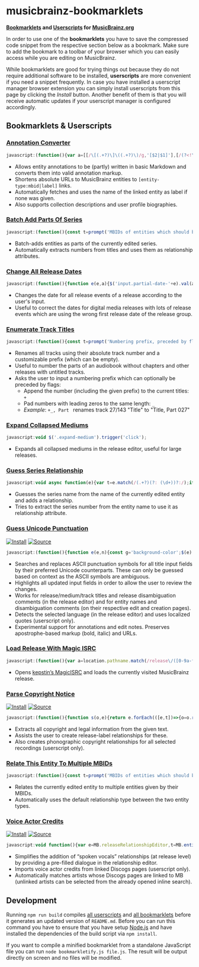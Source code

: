 # musicbrainz-bookmarklets

**[Bookmarklets](https://en.wikipedia.org/wiki/Bookmarklet) and [Userscripts](https://en.wikipedia.org/wiki/Userscript) for [MusicBrainz.org](https://musicbrainz.org)**

In order to use one of the **bookmarklets** you have to save the compressed code snippet from the respective section below as a bookmark. Make sure to add the bookmark to a toolbar of your browser which you can easily access while you are editing on MusicBrainz.

While bookmarklets are good for trying things out because they do not require additional software to be installed, **userscripts** are more convenient if you need a snippet frequently. In case you have installed a userscript manager browser extension you can simply install userscripts from this page by clicking the *Install* button. Another benefit of them is that you will receive automatic updates if your userscript manager is configured accordingly.

## Bookmarklets & Userscripts

### [Annotation Converter](src/annotationConverter.js)

```js
javascript:(function(){var a=[[/\[(.+?)\]\((.+?)\)/g,'[$2|$1]'],[/(?<!\[)(https?:\/\/\S+)/g,'[$1]'],[/\[(.+?)(\|.+?)?\]/g,(a,t,e='')=>`[${btoa(t)}${e}]`],[/(__|\*\*)(?=\S)(.+?)(?<=\S)\1/g,"'''$2'''"],[/(_|\*)(?=\S)(.+?)(?<=\S)\1/g,"''$2''"],[/^\# +(.+?)( +\#*)?$/gm,'= $1 ='],[/^\#{2} +(.+?)( +\#*)?$/gm,'== $1 =='],[/^\#{3} +(.+?)( +\#*)?$/gm,'=== $1 ==='],[/^(\d+)\. +/gm,'    $1. '],[/^[-+*] +/gm,'    * '],[/\[([A-Za-z0-9+/=]+)(\|.+?)?\]/g,(a,t,e='')=>`[${atob(t)}${e}]`]];function n(a){return async function(a,t){const e=[];a.replace(t,(a,...t)=>{t=((a,t,e)=>async function(a,t){if(a.includes('musicbrainz.org')){const c=new URL(a);var[e,n,r]=c.pathname.match(/^\/(.+?)\/([0-9a-f-]{36})$/)||[];if(e)return t=t||await async function(a){a.pathname='/ws/2'+a.pathname,a.search='?fmt=json';let t=await fetch(a);return t=await t.json(),t.name||t.title}(c),`[${n}:${r}|${t}]`}return function(a,t){return t?`[${a}|${t}]`:`[${a}]`}(a,t)}(t,e))(a,...t);e.push(t)});const n=await Promise.all(e);return a.replace(t,()=>n.shift())}(a,/\[(.+?)(?:\|(.+?))?\]/g)}var t=['textarea[name$=text]','textarea[name$=description]','textarea[name$=biography]'].join();!function(n){const r='background-color';$(t).css(r,'').each((a,t)=>{let e=t.value;e&&(n.forEach(([a,t])=>{e=e.replace(a,t)}),e!=t.value&&$(t).val(e).trigger('change').css(r,'yellow'))})}(a),$(t).each(async(a,t)=>{t.disabled=!0;var e=await n(t.value);e!=t.value&&$(t).val(e),t.disabled=!1})})();
```

- Allows entity annotations to be (partly) written in basic Markdown and converts them into valid annotation markup.
- Shortens absolute URLs to MusicBrainz entities to `[entity-type:mbid|label]` links.
- Automatically fetches and uses the name of the linked entity as label if none was given.
- Also supports collection descriptions and user profile biographies.

### [Batch Add Parts Of Series](src/bookmarklets/batchAddPartsOfSeries.js)

```js
javascript:(function(){const t=prompt('MBIDs of entities which should be added as parts of the series:');t&&async function(t){for(var e of t){const o=await async function(){const t=await fetch("/ws/js/entity/"+e);return MB.entity(await t.json())}(),s=(a=o,i=MB.sourceRelationshipEditor??MB.releaseRelationshipEditor,new MB.relationshipEditor.UI.AddDialog({viewModel:i,source:i.source,target:a}));a=o.name.match(/\d+/);a&&s.relationship().setAttributes([{type:{gid:'a59c5830-5ec7-38fe-9a21-c7ea54f6650a'},text_value:a[0]}]),s.accept()}var a,i}(Array.from(t.matchAll(/[0-9a-f-]{36}/gm),t=>t[0]))})();
```

- Batch-adds entities as parts of the currently edited series.
- Automatically extracts numbers from titles and uses them as relationship attributes.

### [Change All Release Dates](src/changeAllReleaseDates.js)

```js
javascript:(function(){function e(e,a){$('input.partial-date-'+e).val(a).trigger('change')}var a,t,n=prompt('Date for all release events (YYYY-MM-DD):');null!==n&&([,a,t,n]=/(\d{4})(?:-(\d{2})(?:-(\d{2}))?)?/.exec(n)||[],t=t,n=n,e('year',a),e('month',t),e('day',n))})();
```

- Changes the date for all release events of a release according to the user's input.
- Useful to correct the dates for digital media releases with lots of release events which are using the wrong first
  release date of the release group.

### [Enumerate Track Titles](src/enumerateTrackTitles.js)

```js
javascript:(function(){const t=prompt('Numbering prefix, preceded by flags:\n+ append to current titles\n_ pad numbers','Part ');if(null!==t){let[,e,n]=t.match(/^([+_]*)(.*)/);e={append:e.includes('+'),padNumbers:e.includes('_')},function(a='',l={}){let e=$('input.track-name');var n=e.length.toString().length;const i=new Intl.NumberFormat('en',{minimumIntegerDigits:n});e.each((e,n)=>{let t=e+1;l.padNumbers&&(t=i.format(t));let r=a+t;l.append&&(r=(n.value+r).replace(/([.!?]),/,'$1')),$(n).val(r)}).trigger('change')}(n,e)}})();
```

- Renames all tracks using their absolute track number and a customizable prefix (which can be empty).
- Useful to number the parts of an audiobook without chapters and other releases with untitled tracks.
- Asks the user to input a numbering prefix which can optionally be preceded by flags:
  - Append the number (including the given prefix) to the current titles: `+`
  - Pad numbers with leading zeros to the same length: `_`
  - *Example*: `+_, Part ` renames track 27/143 "Title" to "Title, Part 027"

### [Expand Collapsed Mediums](src/expandCollapsedMediums.js)

```js
javascript:void $('.expand-medium').trigger('click');
```

- Expands all collapsed mediums in the release editor, useful for large releases.

### [Guess Series Relationship](src/bookmarklets/guessSeriesRelationship.js)

```js
javascript:void async function(e){var t=e.match(/(.+?)(?: (\d+))?:/);if(t){const i=(o=MB.entity({name:t[1]},'series'),e=MB.sourceRelationshipEditor??MB.releaseRelationshipEditor,new MB.relationshipEditor.UI.AddDialog({viewModel:e,source:e.source,target:o}));var o,t=t[2];t&&i.relationship().setAttributes([{type:{gid:'a59c5830-5ec7-38fe-9a21-c7ea54f6650a'},text_value:t}]),(t=i).open(void 0),t.autocomplete.$input.focus(),t.autocomplete.search()}}(document.querySelector('h1 bdi').textContent);
```

- Guesses the series name from the name of the currently edited entity and adds a relationship.
- Tries to extract the series number from the entity name to use it as relationship attribute.

### [Guess Unicode Punctuation](src/guessUnicodePunctuation.js)

[![Install](https://img.shields.io/badge/Install-success.svg?style=for-the-badge&logo=tampermonkey)](dist/guessUnicodePunctuation.user.js?raw=1)
[![Source](https://img.shields.io/badge/Source-grey.svg?style=for-the-badge&logo=github)](dist/guessUnicodePunctuation.user.js)

```js
javascript:(function(){function e(e,n){const g='background-color';$(e).css(g,'').each((e,t)=>{let a=t.value;a&&(n.forEach(([e,t])=>{a=a.replace(e,t)}),a!=t.value&&$(t).val(a).trigger('change').css(g,'yellow'))})}var t=[[/(?<=[^\p{L}\d]|^)"(.+?)"(?=[^\p{L}\d]|$)/gu,'\u201c$1\u201d'],[/(?<=\W|^)'(n)'(?=\W|$)/gi,'\u2019$1\u2019'],[/(?<=[^\p{L}\d]|^)'(.+?)'(?=[^\p{L}\d]|$)/gu,'\u2018$1\u2019'],[/(\d+)"/g,'$1\u2033'],[/(\d+)'(\d+)/g,'$1\u2032$2'],[/'/g,'\u2019'],[/(?<!\.)\.{3}(?!\.)/g,'\u2026'],[/ - /g,' \u2013 '],[/\d{4}-\d{2}(?:-\d{2})?(?=\W|$)/g,e=>Number.isNaN(Date.parse(e))?e:e.replaceAll('-','\u2010')],[/\d+(-\d+){2,}/g,e=>e.replaceAll('-','\u2012')],[/(\d+)-(\d+)/g,'$1\u2013$2'],[/-/g,'\u2010']],a=[[/\[(.+?)(\|.+?)?\]/g,(e,t,a='')=>`[${btoa(t)}${a}]`],[/(?<=\/\/)(\S+)/g,(e,t)=>btoa(t)],[/'''/g,'<b>'],[/''/g,'<i>'],...t,[/<b>/g,"'''"],[/<i>/g,"''"],[/(?<=\/\/)([A-Za-z0-9+/=]+)/g,(e,t)=>atob(t)],[/\[([A-Za-z0-9+/=]+)(\|.+?)?\]/g,(e,t,a='')=>`[${atob(t)}${a}]`]];e(['input#name','input#comment','input.track-name','input[id^=medium-title]','input[name$=name]','input[name$=comment]'].join(),t),e(['#annotation','#edit-note-text','textarea[name$=text]','.edit-note'].join(),a)})();
```

- Searches and replaces ASCII punctuation symbols for all title input fields by their preferred Unicode counterparts.
  These can only be guessed based on context as the ASCII symbols are ambiguous.
- Highlights all updated input fields in order to allow the user to review the changes.
- Works for release/medium/track titles and release disambiguation comments (in the release editor)
  and for entity names and disambiguation comments (on their respective edit and creation pages).
- Detects the selected language (in the release editor) and uses localized quotes (userscript only).
- Experimental support for annotations and edit notes. Preserves apostrophe-based markup (bold, italic) and URLs.

### [Load Release With Magic ISRC](src/bookmarklets/loadReleaseWithMagicISRC.js)

```js
javascript:(function(){var a=location.pathname.match(/release\/([0-9a-f-]{36})/)?.[1];a&&open('https://magicisrc.kepstin.ca?mbid='+a)})();
```

- Opens [kepstin’s MagicISRC](https://magicisrc.kepstin.ca) and loads the currently visited MusicBrainz release.

### [Parse Copyright Notice](src/parseCopyrightNotice.js)

[![Install](https://img.shields.io/badge/Install-success.svg?style=for-the-badge&logo=tampermonkey)](dist/parseCopyrightNotice.user.js?raw=1)
[![Source](https://img.shields.io/badge/Source-grey.svg?style=for-the-badge&logo=github)](dist/parseCopyrightNotice.user.js)

```js
javascript:(function(){function s(o,e){return e.forEach(([e,t])=>{o=o.replace(e,t)}),o}var e=/(.+?(?:, (?:LLP|Inc\.?))?)(?=,|\.| under |$)/;const a=new RegExp(/([\xa9\u2117](?:\s*[&+]?\s*[\xa9\u2117])?)(?:.+?;)?\s*(\d{4})?\s+/.source+e.source,'gm'),c=new RegExp(/(licen[sc]ed? (?:to|from)|(?:distributed|marketed) by)\s+/.source+e.source,'gim');function l(e){return s(e.toLowerCase().trim(),[[/licen[sc]ed?/g,'licensed']])}const d={release:{label:{'\xa9':708,'\u2117':711,'licensed from':712,'licensed to':833,'distributed by':361,'marketed by':848}},recording:{label:{'\u2117':867}}};var u=prompt('Copyright notice:');u&&async function(e){for(const i of e){var t='label',o=d.release[t],r=MB.entity({name:i.name,entityType:t});for(const s of i.types){const a=(n=MB.sourceRelationshipEditor??MB.releaseRelationshipEditor,new MB.relationshipEditor.UI.AddDialog({viewModel:n,source:n.source,target:r})),c=a.relationship();c.linkTypeID(o[s]),c.entity0_credit(i.name),i.year&&(c.begin_date.year(i.year),c.end_date.year(i.year)),(n=a).open(void 0),n.autocomplete.$input.focus(),n.autocomplete.search(),await function(t){return new Promise(e=>{t?t.$dialog.on('dialogclose',()=>{e()}):e()})}(a)}}var n}(function(e){const t=[];for(const o of(e=s(u,[[/\(C\)/gi,'\xa9'],[/\(P\)/gi,'\u2117'],[/\xab(.+?)\xbb/g,'$1']])).matchAll(a)){const r=o[3].split(/\/(?=\w{2})/g).map(e=>e.trim()),n=o[1].split(/[&+]|(?<=[\xa9\u2117])(?=[\xa9\u2117])/).map(l);r.forEach(e=>{t.push({name:e,types:n,year:o[2]})})}for(const i of e.matchAll(c))t.push({name:i[2],types:[l(i[1])]});return t}(u))})();
```

- Extracts all copyright and legal information from the given text.
- Assists the user to create release-label relationships for these.
- Also creates phonographic copyright relationships for all selected recordings (userscript only).

### [Relate This Entity To Multiple MBIDs](src/bookmarklets/relateThisEntityToMultipleMBIDs.js)

```js
javascript:(function(){const t=prompt('MBIDs of entities which should be related to this entity:');t&&async function(t,i,e=!1){for(var o of t){var n=await async function(){const t=await fetch("/ws/js/entity/"+o);return MB.entity(await t.json())}();const r=(a=MB.sourceRelationshipEditor??MB.releaseRelationshipEditor,new MB.relationshipEditor.UI.AddDialog({viewModel:a,source:a.source,target:n}));if(i){const s=r.relationship();s.linkTypeID(i),e&&r.changeDirection()}r.accept()}var a}(Array.from(t.matchAll(/[0-9a-f-]{36}/gm),t=>t[0]))})();
```

- Relates the currently edited entity to multiple entities given by their MBIDs.
- Automatically uses the default relationship type between the two entity types.

### [Voice Actor Credits](src/voiceActorCredits.js)

[![Install](https://img.shields.io/badge/Install-success.svg?style=for-the-badge&logo=tampermonkey)](dist/voiceActorCredits.user.js?raw=1)
[![Source](https://img.shields.io/badge/Source-grey.svg?style=for-the-badge&logo=github)](dist/voiceActorCredits.user.js)

```js
javascript:void function(){var e=MB.releaseRelationshipEditor,t=MB.entity({},'artist');const i=new MB.relationshipEditor.UI.AddDialog({source:e.source,target:t,viewModel:e}),r=i.relationship();return r.linkTypeID(60),r.entity0_credit(""),r.setAttributes([{type:{gid:'d3a36e62-a7c4-4eb9-839f-adfebe87ac12'},credited_as:""}]),i}().open();
```

- Simplifies the addition of “spoken vocals” relationships (at release level) by providing a pre-filled dialogue in the relationship editor.
- Imports voice actor credits from linked Discogs pages (userscript only).
- Automatically matches artists whose Discogs pages are linked to MB (unlinked artists can be selected from the already opened inline search).

## Development

Running `npm run build` compiles [all userscripts](src/userscripts/) and [all bookmarklets](src/bookmarklets/) before it generates an updated version of `README.md`. Before you can run this command you have to ensure that you have setup [Node.js](https://nodejs.org/) and have installed the dependencies of the build script via `npm install`.

If you want to compile a minified bookmarklet from a standalone JavaScript file you can run `node bookmarkletify.js file.js`. The result will be output directly on screen and no files will be modified.
